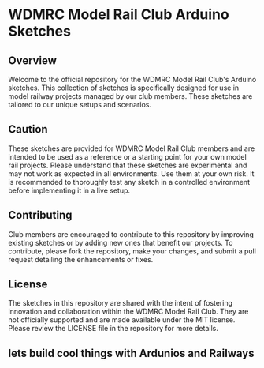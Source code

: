 # WDMRC Model Rail Club Arduino Sketches

## Overview
Welcome to the official repository for the WDMRC Model Rail Club's Arduino sketches. This collection of sketches is specifically designed for use in model railway projects managed by our club members. These sketches are tailored to our unique setups and scenarios.

## Caution
These sketches are provided for WDMRC Model Rail Club members and are intended to be used as a reference or a starting point for your own model rail projects. Please understand that these sketches are experimental and may not work as expected in all environments. Use them at your own risk. It is recommended to thoroughly test any sketch in a controlled environment before implementing it in a live setup.

## Contributing
Club members are encouraged to contribute to this repository by improving existing sketches or by adding new ones that benefit our projects. To contribute, please fork the repository, make your changes, and submit a pull request detailing the enhancements or fixes.

## License
The sketches in this repository are shared with the intent of fostering innovation and collaboration within the WDMRC Model Rail Club. They are not officially supported and are made available under the MIT license. Please review the LICENSE file in the repository for more details.

## lets build cool things with Ardunios and Railways